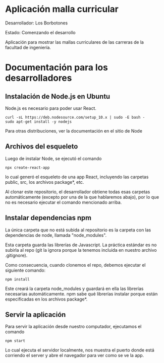 # Aplicación malla curricular

Desarrollador: Los Borbotones

Estado: Comenzando el desarrollo

Aplicación para mostrar las mallas curriculares de las carreras de
la facultad de ingeniería.

# Documentación para los desarrolladores

## Instalación de Node.js en Ubuntu

Node.js es necesario para poder usar React.


```
curl -sL https://deb.nodesource.com/setup_10.x | sudo -E bash -
sudo apt-get install -y nodejs

```

Para otras distribuciones, ver la documentación en el sitio de Node 

## Archivos del esqueleto

Luego de instalar Node, se ejecutó el comando

    npx create-react-app

lo cual generó el esqueleto de una app React, incluyendo las 
carpetas public, src, los archivos package\*, etc.


Al clonar este repositorio, el desarrollador obtiene todas 
esas carpetas automáticamente (excepto por una de la que
hablaremos abajo), por lo que no es necesario
ejecutar el comando mencionado arriba.

## Instalar dependencias npm

La única carpeta que no está subida al repositorio es la
carpeta con las dependencias de node, llamada "node_modules".

Esta carpeta guarda las librerías de Javascript. La práctica
estándar es no subirla al repo (git la ignora porque la tenemos
incluida en nuestro archivo .gitignore).

Como consecuencia, cuando clonemos el repo, debemos ejecutar el
siguiente comando:

    npm install

Este creará la carpeta node_modules y guardará en ella las librerías
necesarias automáticamente. npm sabe qué librerías instalar porque
están especificadas en los archivos package\*.

## Servir la aplicación

Para servir la aplicación desde nuestro computador, ejecutamos el
comando

    npm start

Lo cual ejecuta el servidor localmente, nos muestra el puerto 
donde está corriendo el server y abre el navegador para ver
como se ve la app.
